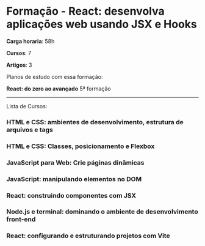 # Formação - React: desenvolva aplicações web usando JSX e Hooks


**Carga horaria**: 58h

**Cursos**: 7

**Artigos**: 3

Planos de estudo com essa formação:

**React: do zero ao avançado** 5ª formação

---

Lista de Cursos:

### HTML e CSS: ambientes de desenvolvimento, estrutura de arquivos e tags

### HTML e CSS: Classes, posicionamento e Flexbox

### JavaScript para Web: Crie páginas dinâmicas 

### JavaScript: manipulando elementos no DOM

### React: construindo componentes com JSX

### Node.js e terminal: dominando o ambiente de desenvolvimento front-end

### React: configurando e estruturando projetos com Vite
